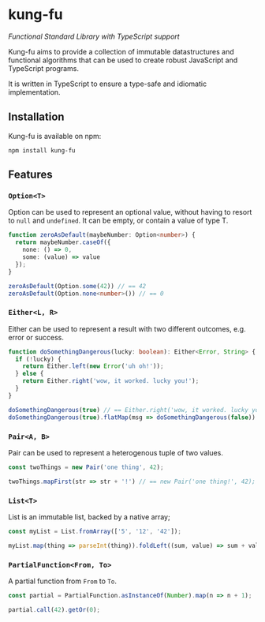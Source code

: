 # kung-fu
*Functional Standard Library with TypeScript support*

Kung-fu aims to provide a collection of immutable datastructures and functional algorithms that can be used to create robust JavaScript and TypeScript programs.

It is written in TypeScript to ensure a type-safe and idiomatic implementation.

## Installation

Kung-fu is available on npm:

```
npm install kung-fu
```

## Features

### `Option<T>`

Option can be used to represent an optional value, without having to resort to `null` and `undefined`. It can be empty, or contain a value of type T.

```typescript
function zeroAsDefault(maybeNumber: Option<number>) {
  return maybeNumber.caseOf({
    none: () => 0,
    some: (value) => value
  });
}

zeroAsDefault(Option.some(42)) // == 42
zeroAsDefault(Option.none<number>()) // == 0
```

### `Either<L, R>`

Either can be used to represent a result with two different outcomes, e.g. error or success.

```typescript
function doSomethingDangerous(lucky: boolean): Either<Error, String> {
  if (!lucky) {
    return Either.left(new Error('uh oh!'));
  } else {
    return Either.right('wow, it worked. lucky you!');
  }
}

doSomethingDangerous(true) // == Either.right('wow, it worked. lucky you!');
doSomethingDangerous(true).flatMap(msg => doSomethingDangerous(false)) // == Either.left(new Error('uh oh!'))
```

### `Pair<A, B>`

Pair can be used to represent a heterogenous tuple of two values.

```typescript
const twoThings = new Pair('one thing', 42);

twoThings.mapFirst(str => str + '!') // == new Pair('one thing!', 42);
```

### `List<T>`

List is an immutable list, backed by a native array;

```typescript
const myList = List.fromArray(['5', '12', '42']);

myList.map(thing => parseInt(thing)).foldLeft((sum, value) => sum + value) // == 59
```

### `PartialFunction<From, To>`

A partial function from `From` to `To`.

```typescript
const partial = PartialFunction.asInstanceOf(Number).map(n => n + 1);

partial.call(42).getOr(0);
```
